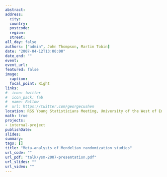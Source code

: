 ```yaml
---
abstract: 
address:
  city: 
  country: 
  postcode: 
  region: 
  street: 
all_day: false
authors: ["admin", John Thompson, Martin Tobin]
date: "2007-04-12T13:00:00"
date_end: ""
event: 
event_url: 
featured: false
image:
  caption: 
  focal_point: Right
links:
#- icon: twitter
#  icon_pack: fab
#  name: Follow
#  url: https://twitter.com/georgecushen
location: RSS Young Statisticians Meeting, University of the West of England
math: true
projects:
- internal-project
publishDate: 
slides: 
summary: 
tags: []
title: "Meta-analysis of Mendelian randomization studies"
url_code: ""
url_pdf: "talk/ysm-2007-presentation.pdf"
url_slides: ""
url_video: ""
---
```


